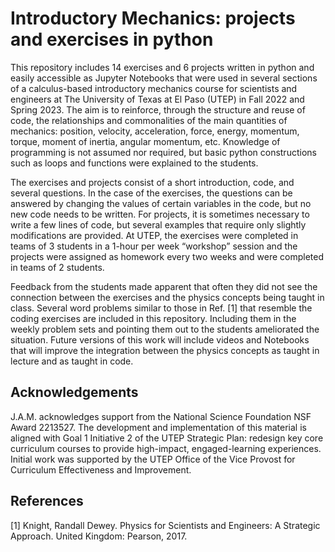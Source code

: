 # Introductory Mechanics: projects and exercises in python

This repository includes 14 exercises and 6 projects written in python and easily accessible as Jupyter Notebooks that were used in several sections of a calculus-based introductory mechanics course for scientists and engineers at The University of Texas at El Paso (UTEP) in Fall 2022 and Spring 2023. The aim is to reinforce, through the structure and reuse of code, the relationships and commonalities of the main quantities of mechanics: position, velocity, acceleration, force, energy, momentum, torque, moment of inertia, angular momentum, etc. Knowledge of programming is not assumed nor required, but basic python constructions such as loops and functions were explained to the students.

The exercises and projects consist of a short introduction, code, and several questions. In the case of the exercises, the questions can be answered by changing the values of certain variables in the code, but no new code needs to be written. For projects, it is sometimes necessary to write a few lines of code, but several examples that require only slightly modifications are provided. At UTEP, the exercises were completed in teams of 3 students in a 1-hour per week “workshop” session and the projects were assigned as homework every two weeks and were completed in teams of 2 students.

Feedback from the students made apparent that often they did not see the connection between the exercises and the physics concepts being taught in class. Several word problems similar to those in Ref. [1] that resemble the coding exercises are included in this repository. Including them in the weekly problem sets and pointing them out to the students ameliorated the situation. Future versions of this work will include videos and Notebooks that will improve the integration between the physics concepts as taught in lecture and as taught in code. 

## Acknowledgements

J.A.M. acknowledges support from the National Science Foundation NSF Award 2213527. The development and implementation of this material is aligned with Goal 1 Initiative 2 of the UTEP Strategic Plan: redesign key core curriculum courses to provide high-impact, engaged-learning experiences. Initial work was supported by the UTEP Office of the Vice Provost for Curriculum Effectiveness and Improvement. 

## References

[1] Knight, Randall Dewey. Physics for Scientists and Engineers: A Strategic Approach. United Kingdom: Pearson, 2017.
